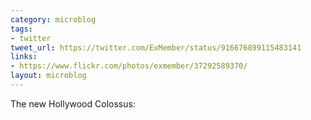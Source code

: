 ```yaml
---
category: microblog
tags:
- twitter
tweet_url: https://twitter.com/ExMember/status/916676899115483141
links:
- https://www.flickr.com/photos/exmember/37292589370/
layout: microblog
---
```

The new Hollywood Colossus:
